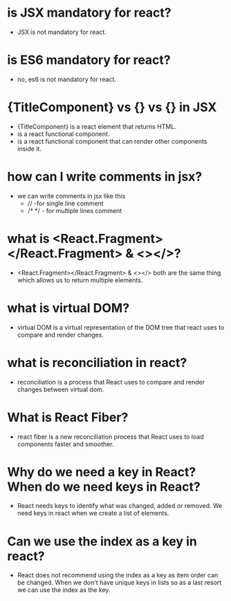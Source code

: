 # is JSX mandatory for react?

- JSX is not mandatory for react.

# is ES6 mandatory for react?

- no, es6 is not mandatory for react.

# {TitleComponent} vs {<TitleComponent/>} vs {<TitleComponent></TitleComponent>} in JSX

- {TitleComponent} is a react element that returns HTML.
- <TitleComponent/> is a react functional component.
- <TitleComponent></TitleComponent> is a react functional component that can render other components inside it.

# how can I write comments in jsx?

- we can write comments in jsx like this
  - // -for single line comment
  - /\* \*/ - for multiple lines comment

# what is <React.Fragment></React.Fragment> & <></>?

- <React.Fragment></React.Fragment> & <></> both are the same thing which allows us to return multiple elements.

# what is virtual DOM?

- virtual DOM is a virtual representation of the DOM tree that react uses to compare and render changes.

# what is reconciliation in react?

- reconciliation is a process that React uses to compare and render changes between virtual dom.

# What is React Fiber?

- react fiber is a new reconciliation process that React uses to load components faster and smoother.

# Why do we need a key in React? When do we need keys in React?
 
 - React needs keys to identify what was changed, added or removed.  We need keys in react when we create a list of elements. 

# Can we use the index as a key in react?

 - React does not recommend using the index as a key as item order can be changed. When we don't have unique keys in lists so as a last resort we can use the index as the key.


